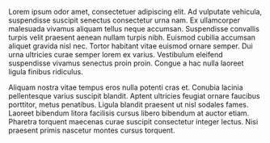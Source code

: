 Lorem ipsum odor amet, consectetuer adipiscing elit. Ad vulputate vehicula, suspendisse suscipit senectus consectetur urna nam. Ex ullamcorper malesuada vivamus aliquam tellus neque accumsan. Suspendisse convallis turpis velit praesent aenean nullam turpis nibh. Euismod cubilia accumsan aliquet gravida nisl nec. Tortor habitant vitae euismod ornare semper. Dui urna ultricies curae semper lorem ex varius. Vestibulum eleifend suspendisse vivamus senectus proin proin. Congue a hac nulla laoreet ligula finibus ridiculus.



Aliquam nostra vitae tempus eros nulla potenti cras et. Conubia lacinia pellentesque varius suscipit blandit. Aptent ultricies feugiat ornare faucibus porttitor, metus penatibus. Ligula blandit praesent ut nisl sodales fames. Laoreet bibendum litora facilisis cursus libero bibendum at auctor etiam. Pharetra torquent maecenas curae suscipit consectetur integer lectus. Nisi praesent primis nascetur montes cursus torquent.
